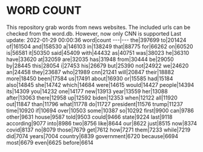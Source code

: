 # WORD COUNT
This repository grab words from news websites. The included urls can be checked from the word.db.
However, now only CNN is supported
Last update: 2022-01-29 00:00:36
word|count
---|---
the|397699
to|201424
of|161504
and|158530
a|146103
in|138249
that|88775
for|66262
on|60520
is|56581
it|50350
said|45409
with|44432
as|40751
was|38023
he|36310
have|33620
at|32059
are|32035
has|31948
from|30444
be|29050
by|28445
this|28054
i|27453
his|26679
but|25390
not|24922
we|24620
an|24458
they|23687
who|21989
cnn|21241
will|20847
their|18882
more|18450
been|17584
us|17491
about|16930
or|15585
had|15184
also|14845
she|14742
which|14684
were|14615
would|14427
people|14394
its|14309
you|14232
one|14177
new|13913
year|13559
her|13088
after|13063
there|12958
up|12592
biden|12353
when|12122
all|11920
out|11847
than|11796
what|11778
do|11727
president|11576
trump|11237
time|10920
if|10694
over|10503
some|10387
so|10292
first|9900
can|9786
other|9631
house|9587
told|9503
could|9466
state|9224
last|9118
according|9077
into|8986
two|8756
like|8644
our|8622
just|8515
now|8374
covid|8137
no|8079
those|7679
get|7612
how|7271
them|7233
while|7219
did|7074
years|7004
country|6839
government|6720
because|6694
most|6679
even|6625
before|6614
